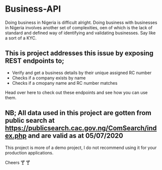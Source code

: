 # Business-API
Doing business in Nigeria is difficult alright. Doing business with businesses in Nigeria involves another set of complexities, oen of which is the lack of standard and defined way of identifying and validating businesses. Say like a sort of a KYC.

## This is project addresses this issue by exposing REST endpoints to;
 - Verify and get a business details by their unique assigned RC number
- Checks if a company exists by name
- Checks if a cmopany name and RC number matches

Head over here to check out these endpoints and see how you can use them.

## NB; All data used in this project are gotten from public search at https://publicsearch.cac.gov.ng/ComSearch/index.php and are valid as at 05/07/2020

This project is more of a demo project, I do not recommend using it for your production applications.

Cheers :cocktail: :cocktail:
